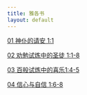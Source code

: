 ```yaml
---
title: 雅各书
layout: default
---
```


[01 神仆的请安 1:1](https://www.dropbox.com/s/hlgs0d0rvcyeog3/01%E7%A5%9E%E4%BB%86%E7%9A%84%E8%AF%B7%E5%AE%89%28%E4%B8%801%29.m4a?dl=0)  

[02 劝勉试炼中的圣徒 1:1-8](https://www.dropbox.com/s/hlgs0d0rvcyeog3/01%E7%A5%9E%E4%BB%86%E7%9A%84%E8%AF%B7%E5%AE%89%28%E4%B8%801%29.m4a?dl=0)  

[03 百般试炼中的喜乐1:4-5](https://www.dropbox.com/s/vcpfxcrp0k8an17/03%E7%99%BE%E8%88%AC%E8%AF%95%E7%82%BC%E4%B8%AD%E7%9A%84%E5%96%9C%E4%B9%90%28%E4%B8%804-5%29.m4a?dl=0)  

[04 信心与自信 1:6-8 ](https://www.dropbox.com/s/hgo1ebjzrmacarh/04%E4%BF%A1%E5%BF%83%E4%B8%8E%E8%87%AA%E4%BF%A1%28%E4%B8%806-8%29.m4a?dl=0)  





